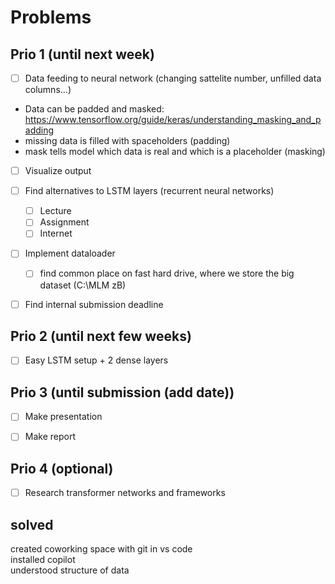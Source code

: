 # Problems
## Prio 1 (until next week)
- [ ] Data feeding to neural network (changing sattelite number, unfilled data columns...)
- Data can be padded and masked: https://www.tensorflow.org/guide/keras/understanding_masking_and_padding
- missing data is filled with spaceholders (padding)
- mask tells model which data is real and which is a placeholder (masking)
- [ ] Visualize output

- [ ] Find alternatives to LSTM layers (recurrent neural networks)
    - [ ] Lecture
    - [ ] Assignment
    - [ ] Internet

- [ ] Implement dataloader
    - [ ] find common place on fast hard drive, where we store the big dataset (C:\MLM zB)

- [ ] Find internal submission deadline

## Prio 2 (until next few weeks)

- [ ] Easy LSTM setup + 2 dense layers

## Prio 3 (until submission (add date))

- [ ] Make presentation

- [ ] Make report

## Prio 4 (optional)
- [ ] Research transformer networks and frameworks

## solved
created coworking space with git in vs code\
installed copilot\
understood structure of data

